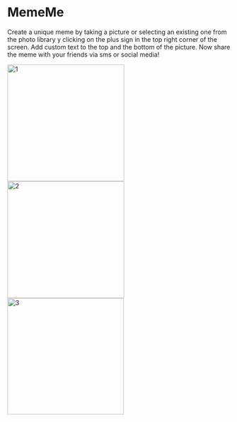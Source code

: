 # MemeMe

Create a unique meme by taking a picture or selecting an existing one from the photo library y clicking on the plus sign in the top right corner of the screen. Add custom text to the top and the bottom of the picture. Now share the meme with your friends via sms or social media!

<img width="264" alt="1" src="https://user-images.githubusercontent.com/25470293/41185380-c9c8cf70-6b55-11e8-81d8-8fefb253ea3c.png"> <img width="264" alt="2" src="https://user-images.githubusercontent.com/25470293/41185381-c9f6058a-6b55-11e8-9d63-efc8c0a66784.png"> <img width="263" alt="3" src="https://user-images.githubusercontent.com/25470293/41185382-ca04fc84-6b55-11e8-96de-7e22ed48732e.png">

